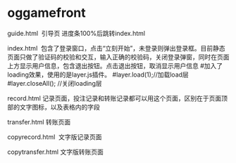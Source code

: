 # oggamefront

guide.html  引导页 进度条100%后跳转index.html

index.html  包含了登录窗口，点击“立刻开始”，未登录则弹出登录框。目前静态页面只做了验证码的校验和交互，输入正确的校验码，关闭登录弹窗，同时在页面上方显示用户信息，包含退出按钮。点击退出按钮，取消显示用户信息
#加入了loading效果，使用的是layer.js插件。
#layer.load(1);//加载load层
#layer.closeAll();  //关闭loading层

record.html 记录页面，投注记录和转账记录都可以用这个页面，区别在于页面顶部的文字图标，以及表格内的字段

transfer.html 转账页面

copyrecord.html  文字版记录页面

copytransfer.html  文字版转账页面
